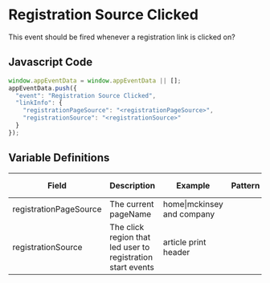 # Registration Source Clicked

This event should be fired whenever a registration link is clicked on?

## Javascript Code

```js
window.appEventData = window.appEventData || [];
appEventData.push({
  "event": "Registration Source Clicked",
  "linkInfo": {
    "registrationPageSource": "<registrationPageSource>",
    "registrationSource": "<registrationSource>"
  }
});
```
## Variable Definitions

|Field|Description|Example|Pattern|Min Length|Max Length|Minimum|Maximum|Multiple Of|
| --- | --- | --- | --- | --- | --- | --- | --- | --- |
|registrationPageSource|The current pageName|home\|mckinsey and company|
|registrationSource|The click region that led user to registration start events|article print header|